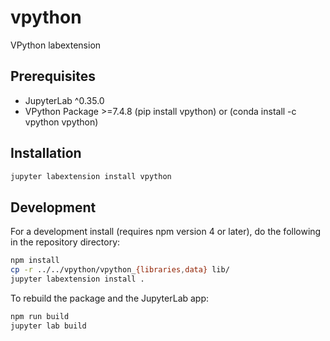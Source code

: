 # vpython

VPython labextension


## Prerequisites

* JupyterLab ^0.35.0
* VPython Package >=7.4.8     (pip install vpython) or (conda install -c vpython vpython)

## Installation

```bash
jupyter labextension install vpython
```

## Development

For a development install (requires npm version 4 or later), do the following in the repository directory:

```bash
npm install
cp -r ../../vpython/vpython_{libraries,data} lib/
jupyter labextension install .
```

To rebuild the package and the JupyterLab app:

```bash
npm run build
jupyter lab build
```

